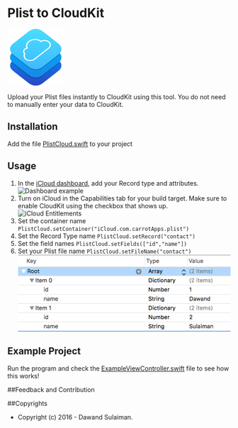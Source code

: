 # Plist to CloudKit
![CloudKit](cloudkit_2x.png)

Upload your Plist files instantly to CloudKit using this tool. You do not need to manually enter your data to CloudKit.

## Installation

Add the file [PlistCloud.swift](PlistToCloud/PlistCloud.swift) to your project

## Usage

1. In the [iCloud dashboard](https://icloud.developer.apple.com/dashboard/), add your Record type and attributes.
![Dashboard example](PlistToCloud/cloudkitDashboard.png?raw=true "Dashboard example")
2. Turn on iCloud in the Capabilities tab for your build target. Make sure to enable CloudKit using the checkbox that shows up.
![iCloud Entitlements](PlistToCloud/entitlements.png?raw=true "Entitlement example")
3. Set the container name `PlistCloud.setContainer("iCloud.com.carrotApps.plist")`
4. Set the Record Type name `PlistCloud.setRecord("contact")`
5. Set the field names `PlistCloud.setFields(["id","name"])`
6. Set your Plist file name `PlistCloud.setFileName("contact")`
![Plist File](plistFile.png?raw=true "Plist file example")

## Example Project

Run the program and check the [ExampleViewController.swift](PlistToCloud/ExampleViewController.swift) file to see how this works!

##Feedback and Contribution

##Copyrights

* Copyright (c) 2016 - Dawand Sulaiman.
